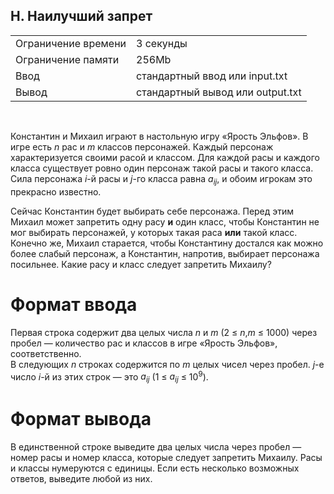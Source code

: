 ## H. Наилучший запрет

|                     |           |
|---------------------|-----------|
| Ограничение времени | 3 секунды |
| Ограничение памяти  | 256Mb      |
| Ввод                | стандартный ввод или input.txt  |
| Вывод               | стандартный вывод или output.txt |

<br>

Константин и Михаил играют в настольную игру «Ярость Эльфов». В игре есть *n* рас и *m* классов персонажей. Каждый персонаж характеризуется своими расой и классом. Для каждой расы и каждого класса существует ровно один персонаж такой расы и такого класса. Сила персонажа *i*-й расы и *j*-го класса равна *a<sub>ij</sub>*, и обоим игрокам это прекрасно известно.

Сейчас Константин будет выбирать себе персонажа. Перед этим Михаил может запретить одну расу **и** один класс, чтобы Константин не мог выбирать персонажей, у которых такая раса **или** такой класс. Конечно же, Михаил старается, чтобы Константину достался как можно более слабый персонаж, а Константин, напротив, выбирает персонажа посильнее. Какие расу и класс следует запретить Михаилу?

# Формат ввода

Первая строка содержит два целых числа *n* и *m* (2 ≤ *n*,*m* ≤ 1000) через пробел — количество рас и классов в игре «Ярость Эльфов», соответственно.  
В следующих *n* строках содержится по *m* целых чисел через пробел. *j*-е число *i*-й из этих строк — это *a<sub>ij</sub>* (1 ≤ *a<sub>ij</sub>* ≤ 10<sup>9</sup>).

# Формат вывода

В единственной строке выведите два целых числа через пробел — номер расы и номер класса, которые следует запретить Михаилу. Расы и классы нумеруются с единицы. Если есть несколько возможных ответов, выведите любой из них.

